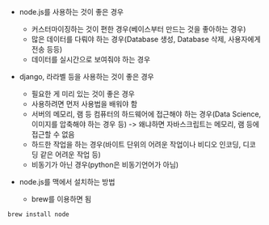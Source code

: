 - node.js를 사용하는 것이 좋은 경우
    - 커스터마이징하는 것이 편한 경우(베이스부터 만드는 것을 좋아하는 경우)
    - 많은 데이터를 다뤄야 하는 경우(Database 생성, Database 삭제, 사용자에게 전송 등등)
    - 데이터를 실시간으로 보여줘야 하는 경우

- django, 라라벨 등을 사용하는 것이 좋은 경우
    - 필요한 게 미리 있는 것이 좋은 경우
    - 사용하려면 먼저 사용법을 배워야 함
    - 서버의 메모리, 램 등 컴퓨터의 하드웨어에 접근해야 하는 경우(Data Science, 이미지를 압축해야 하는 경우 등) -> 왜냐하면 자바스크립트는 메모리, 램 등에 접근할 수 없음
    - 하드한 작업을 하는 경우(바이트 단위의 어려운 작업이나 비디오 인코딩, 디코딩 같은 어려운 작업 등)
    - 비동기가 아닌 경우(python은 비동기언어가 아님)


- node.js를 맥에서 설치하는 방법
    - brew를 이용하면 됨
```
brew install node
```